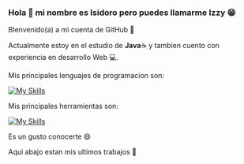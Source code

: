 ### Hola 👋 mi nombre es Isidoro pero puedes llamarme Izzy 😁

BIenvenido(a) a mi cuenta de GitHub 🙌

Actualmente estoy en el estudio de **Java**☕ y tambien cuento con experiencia en desarrollo Web 💻.

Mis principales lenguajes de programacion son:

[![My Skills](https://skills.thijs.gg/icons?i=html,css,js,java,cpp,mysql&theme=dark)](https://github.com/IzzyGrant)

Mis principales herramientas son:

[![My Skills](https://skills.thijs.gg/icons?i=git,github,linux,vscode,arduino&theme=dark)](https://github.com/IzzyGrant)

Es un gusto conocerte 😄

Aqui abajo estan mis ultimos trabajos 🤗


<!--
**IzzyGrant/IzzyGrant** is a ✨ _special_ ✨ repository because its `README.md` (this file) appears on your GitHub profile.

Here are some ideas to get you started:

- 🔭 I’m currently working on ...
- 🌱 I’m currently learning ...
- 👯 I’m looking to collaborate on ...
- 🤔 I’m looking for help with ...
- 💬 Ask me about ...
- 📫 How to reach me: ...
- 😄 Pronouns: ...
- ⚡ Fun fact: ...
-->
